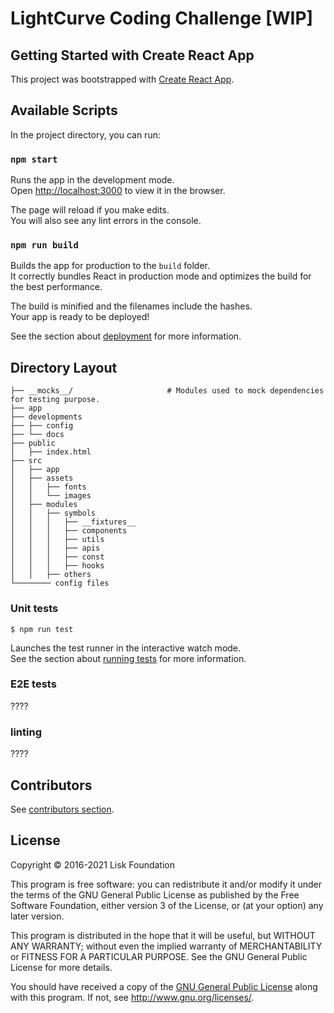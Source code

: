 # LightCurve Coding Challenge [WIP]

## Getting Started with Create React App

This project was bootstrapped with [Create React App](https://github.com/facebook/create-react-app).

## Available Scripts

In the project directory, you can run:

### `npm start`

Runs the app in the development mode.\
Open [http://localhost:3000](http://localhost:3000) to view it in the browser.

The page will reload if you make edits.\
You will also see any lint errors in the console.


### `npm run build`

Builds the app for production to the `build` folder.\
It correctly bundles React in production mode and optimizes the build for the best performance.

The build is minified and the filenames include the hashes.\
Your app is ready to be deployed!

See the section about [deployment](https://facebook.github.io/create-react-app/docs/deployment) for more information.



## Directory Layout
```
├── __mocks__/                     # Modules used to mock dependencies for testing purpose.
├── app
├── developments
├── ├── config
├── └── docs
├── public
│   ├── index.html
├── src
│   ├── app
│   ├── assets
│   │   ├── fonts
│   │   └── images
│   ├── modules
│   │   ├── symbols
│   │   │   ├── __fixtures__
│   │   │   ├── components
│   │   │   ├── utils
│   │   │   ├── apis
│   │   │   ├── const
│   │   │   ├── hooks
│   │   ├── others
└──────── config files
```
### Unit tests
`$ npm run test`

Launches the test runner in the interactive watch mode.\
See the section about [running tests](https://facebook.github.io/create-react-app/docs/running-tests) for more information.

### E2E tests
????

### linting
????

## Contributors
See [contributors section](https://github.com/LiskHQ/lisk-desktop/graphs/contributors).

## License

Copyright © 2016-2021 Lisk Foundation

This program is free software: you can redistribute it and/or modify it under the terms of the GNU General Public License as published by the Free Software Foundation, either version 3 of the License, or (at your option) any later version.

This program is distributed in the hope that it will be useful, but WITHOUT ANY WARRANTY; without even the implied warranty of MERCHANTABILITY or FITNESS FOR A PARTICULAR PURPOSE. See the GNU General Public License for more details.

You should have received a copy of the [GNU General Public License](https://github.com/LiskHQ/lisk-desktop/tree/master/LICENSE) along with this program.  If not, see <http://www.gnu.org/licenses/>.
